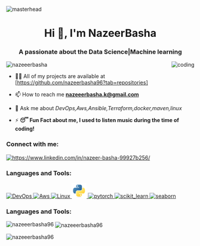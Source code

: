 ![masterhead](https://diceanalytics.pk/wp-content/uploads/2019/04/1450.jpg)
<h1 align="center">Hi 👋, I'm NazeerBasha</h1>
<h3 align="center">A passionate about the Data Science|Machine learning</h3>
<img align="right" alt="coding" with=400" src="https://cdn.dribbble.com/users/1162077/screenshots/3848914/programmer.gif">

<p align="left"> <img src="https://komarev.com/ghpvc/?username=nazeeerbasha96&label=Profile%20views&color=0e75b6&style=flat" alt="nazeeerbasha" /> </p>

- 👨‍💻 All of my projects are available at [https://github.com/nazeerbasha96?tab=repositories]

- 📫 How to reach me **nazeeerbasha.k@gmail.com**
- 💬 Ask me about **DevOps,Aws,Ansible,Terraform*,docker,maven,linux*
- ⚡  **😴 Fun Fact about me, I used to listen music during the time of coding!**

<h3 align="bottom">Connect with me:</h3>
<p align="left">
<a href="https://www.linkedin.com/in/nazeer-basha-99927b256/" target="blank"><img align="center" src="https://raw.githubusercontent.com/rahuldkjain/github-profile-readme-generator/master/src/images/icons/Social/linked-in-alt.svg" alt="https://www.linkedin.com/in/nazeer-basha-99927b256/" height="30" width="40" /></a>
<h3 align="bottom">Languages and Tools:</h3>
<p align="left"> <a href="" target="_blank" rel="noreferrer"> <img src="https://www.edureka.co/blog/wp-content/uploads/2019/06/DevOps-Tools-DevOps-Tutorial-Edureka-1.png" alt="DevOps" width="40" height="40"/> </a> <a href="https://aws.amazon.com/" target="_blank" rel="noreferrer"> <img src="https://upload.wikimedia.org/wikipedia/commons/5/5c/AWS_Simple_Icons_AWS_Cloud.svg" alt="Aws" width="40" height="40"/> </a>
<a href="https://www.linux.org/" target="_blank" rel="noreferrer"> <img src="https://www.google.com/imgres?imgurl=https%3A%2F%2Ffreepngimg.com%2Fthumb%2Flinux_hosting%2F2-2-linux-hosting-transparent.png&imgrefurl=https%3A%2F%2Ffreepngimg.com%2Fpng%2F15569-linux-hosting-transparent&tbnid=FVtQu91Y8kxr9M&vet=10CAoQxiAoAWoXChMI2K7D6pKt-wIVAAAAAB0AAAAAEAw..i&docid=rN-ZDckFRLS5YM&w=400&h=300&itg=1&q=linux%20icon&ved=0CAoQxiAoAWoXChMI2K7D6pKt-wIVAAAAAB0AAAAAEAw" alt="Linux" width="40" height="40"/> </a> <a href="https://www.python.org" target="_blank" rel="noreferrer"> <img src="https://raw.githubusercontent.com/devicons/devicon/master/icons/python/python-original.svg" alt="python" width="40" height="40"/> </a> <a href="https://pytorch.org/" target="_blank" rel="noreferrer"> <img src="https://www.vectorlogo.zone/logos/pytorch/pytorch-icon.svg" alt="pytorch" width="40" height="40"/> </a> <a href="https://scikit-learn.org/" target="_blank" rel="noreferrer"> <img src="https://upload.wikimedia.org/wikipedia/commons/0/05/Scikit_learn_logo_small.svg" alt="scikit_learn" width="40" height="40"/> </a> <a href="https://seaborn.pydata.org/" target="_blank" rel="noreferrer"> <img src="https://seaborn.pydata.org/_images/logo-mark-lightbg.svg" alt="seaborn" width="40" height="40"/> </a> </p>


</p>

<h3 align="left">Languages and Tools:</h3>


<p><img align="left" src="https://github-readme-stats.vercel.app/api/top-langs?username=nazeeerbasha&show_icons=true&locale=en&layout=compact" alt="nazeeerbasha96" /></p>

<p>&nbsp;<img align="center" src="https://github-readme-stats.vercel.app/api?username=nazeeerbasha96&show_icons=true&locale=en" alt="nazeeerbasha96" /></p>

<p><img align="center" src="https://github-readme-streak-stats.herokuapp.com/?user=naseeerbasha&" alt="nazeeerbasha96" /></p>
